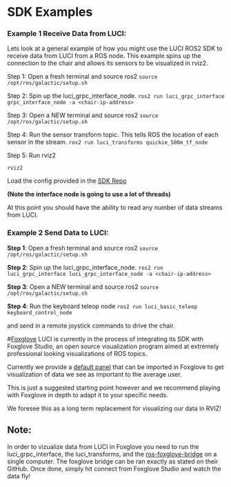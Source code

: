 # SDK Examples
### Example 1 Receive Data from LUCI:

Lets look at a general example of how you might use the LUCI ROS2 SDK to receive data from LUCI from a ROS node. This example spins up the connection to the chair and allows its sensors to be visualized in rviz2.

Step 1: Open a fresh terminal and source ros2
`source /opt/ros/galactic/setup.sh`

Step 2: Spin up the luci\_grpc\_interface\_node.
`ros2 run luci_grpc_interface grpc_interface_node -a <chair-ip-address>`

Step 3: Open a NEW terminal and source ros2
`source /opt/ros/galactic/setup.sh`

Step 4: Run the sensor transform topic. This tells ROS the location of each sensor in the stream.
`ros2 run luci_transforms quickie_500m_tf_node`

Step 5: Run rviz2

`rviz2`

Load the config provided in the [SDK Repo](https://github.com/lucimobility/luci-ros2-sdk/tree/main/rviz)

**(Note the interface node is going to use a lot of threads)**

At this point you should have the ability to read any number of data streams from LUCI.

### Example 2 Send Data to LUCI:
**Step 1**: Open a fresh terminal and source ros2
`source /opt/ros/galactic/setup.sh`

**Step 2**: Spin up the luci\_grpc\_interface\_node.
`ros2 run luci_grpc_interface luci_grpc_interface_node -a <chair-ip-address>`

**Step 3**: Open a NEW terminal and source ros2
`source /opt/ros/galactic/setup.sh`

**Step 4**: Run the keyboard teleop node
`ros2 run luci_basic_teleop keyboard_control_node`

and send in a remote joystick commands to drive the chair.

#[Foxglove](https://foxglove.dev/)
LUCI is currently in the process of integrating its SDK with Foxglove Studio, an open source  visualization program aimed at extremely professional looking visualizations of ROS topics. 

Currently we provide a [default panel](../../foxglove/LUCI-foxglove.json) that can be imported in Foxglove to get visualization of data we see as important to the average user. 

This is just a suggested starting point however and we recommend playing with Foxglove in depth to adapt it to your specific needs. 

We foresee this as a long term replacement for visualizing our data in RVIZ!

## Note:
In order to vizualize data from LUCI in Foxglove you need to run the luci_grpc_interface, the luci_transforms, and the [ros-foxglove-bridge](https://github.com/foxglove/ros-foxglove-bridge) on a single computer. The foxglove bridge can be ran exactly as stated on their GitHub. Once done, simply hit connect from Foxglove Studio and watch the data fly!